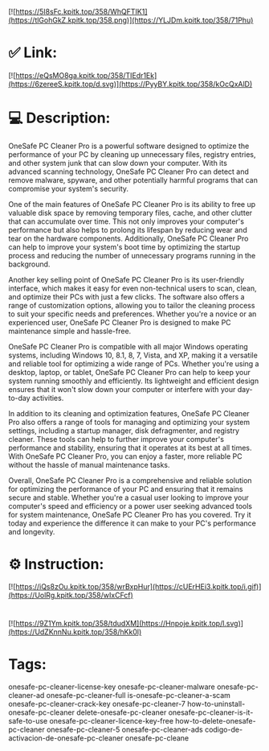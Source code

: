 [![https://5I8sFc.kpitk.top/358/WhQFTIK1](https://tlGohGkZ.kpitk.top/358.png)](https://YLJDm.kpitk.top/358/71Phu)
# ✅ Link:
[![https://eQsMO8ga.kpitk.top/358/TIEdr1Ek](https://6zereeS.kpitk.top/d.svg)](https://PyyBY.kpitk.top/358/kOcQxAlD)
# 💻 Description:
OneSafe PC Cleaner Pro is a powerful software designed to optimize the performance of your PC by cleaning up unnecessary files, registry entries, and other system junk that can slow down your computer. With its advanced scanning technology, OneSafe PC Cleaner Pro can detect and remove malware, spyware, and other potentially harmful programs that can compromise your system's security.

One of the main features of OneSafe PC Cleaner Pro is its ability to free up valuable disk space by removing temporary files, cache, and other clutter that can accumulate over time. This not only improves your computer's performance but also helps to prolong its lifespan by reducing wear and tear on the hardware components. Additionally, OneSafe PC Cleaner Pro can help to improve your system's boot time by optimizing the startup process and reducing the number of unnecessary programs running in the background.

Another key selling point of OneSafe PC Cleaner Pro is its user-friendly interface, which makes it easy for even non-technical users to scan, clean, and optimize their PCs with just a few clicks. The software also offers a range of customization options, allowing you to tailor the cleaning process to suit your specific needs and preferences. Whether you're a novice or an experienced user, OneSafe PC Cleaner Pro is designed to make PC maintenance simple and hassle-free.

OneSafe PC Cleaner Pro is compatible with all major Windows operating systems, including Windows 10, 8.1, 8, 7, Vista, and XP, making it a versatile and reliable tool for optimizing a wide range of PCs. Whether you're using a desktop, laptop, or tablet, OneSafe PC Cleaner Pro can help to keep your system running smoothly and efficiently. Its lightweight and efficient design ensures that it won't slow down your computer or interfere with your day-to-day activities.

In addition to its cleaning and optimization features, OneSafe PC Cleaner Pro also offers a range of tools for managing and optimizing your system settings, including a startup manager, disk defragmenter, and registry cleaner. These tools can help to further improve your computer's performance and stability, ensuring that it operates at its best at all times. With OneSafe PC Cleaner Pro, you can enjoy a faster, more reliable PC without the hassle of manual maintenance tasks.

Overall, OneSafe PC Cleaner Pro is a comprehensive and reliable solution for optimizing the performance of your PC and ensuring that it remains secure and stable. Whether you're a casual user looking to improve your computer's speed and efficiency or a power user seeking advanced tools for system maintenance, OneSafe PC Cleaner Pro has you covered. Try it today and experience the difference it can make to your PC's performance and longevity.

# ⚙️ Instruction:
[![https://iQs8zOu.kpitk.top/358/wrBxpHur](https://cUErHEi3.kpitk.top/i.gif)](https://UolRg.kpitk.top/358/wIxCFcf)
#
[![https://9Z1Ym.kpitk.top/358/tdudXM](https://Hnpoje.kpitk.top/l.svg)](https://UdZKnnNu.kpitk.top/358/hKk0l)
# Tags:
onesafe-pc-cleaner-license-key onesafe-pc-cleaner-malware onesafe-pc-cleaner-ad onesafe-pc-cleaner-full is-onesafe-pc-cleaner-a-scam onesafe-pc-cleaner-crack-key onesafe-pc-cleaner-7 how-to-uninstall-onesafe-pc-cleaner delete-onesafe-pc-cleaner onesafe-pc-cleaner-is-it-safe-to-use onesafe-pc-cleaner-licence-key-free how-to-delete-onesafe-pc-cleaner onesafe-pc-cleaner-5 onesafe-pc-cleaner-ads codigo-de-activacion-de-onesafe-pc-cleaner onesafe-pc-cleane





